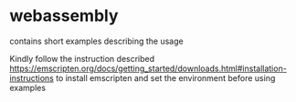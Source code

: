 # webassembly
contains short examples describing the usage

Kindly follow the instruction described https://emscripten.org/docs/getting_started/downloads.html#installation-instructions to install emscripten and set the environment before using examples
